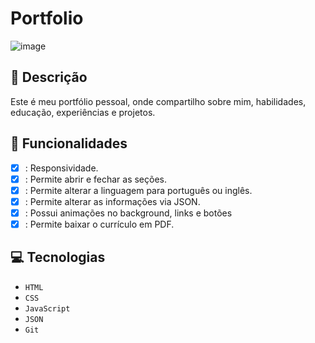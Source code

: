 # Portfolio
![image](https://github.com/user-attachments/assets/67da4ba7-770a-4df9-9301-5c3ce3bfdb07)

## 📑 Descrição

Este é meu portfólio pessoal, onde compartilho sobre mim, habilidades, educação, experiências e projetos.

## 🎯 Funcionalidades
- [x] : Responsividade.
- [x] : Permite abrir e fechar as seções.
- [X] : Permite alterar a linguagem para português ou inglês.
- [x] : Permite alterar as informações via JSON.
- [X] : Possui animações no background, links e botões
- [X] : Permite baixar o currículo em PDF. 

## 💻 Tecnologias 

- `HTML`
- `CSS`
- `JavaScript`
- `JSON`
- `Git`


